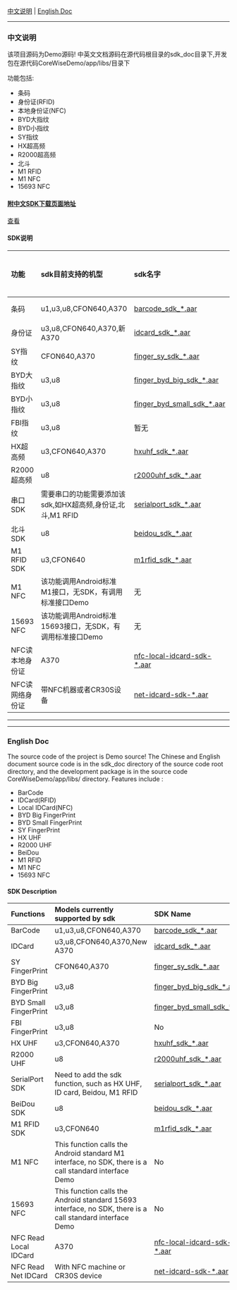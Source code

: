 

[中文说明](#user-content-zh) | [English Doc](#user-content-en)


---

<h3 id="user-content-zh">中文说明</h3>


该项目源码为Demo源码! 中英文文档源码在源代码根目录的sdk_doc目录下,开发包在源代码CoreWiseDemo/app/libs/目录下


功能包括:
- 条码
- 身份证(RFID)
- 本地身份证(NFC)
- BYD大指纹
- BYD小指纹
- SY指纹
- HX超高频
- R2000超高频
- 北斗
- M1 RFID
- M1 NFC
- 15693 NFC

#### [附中文SDK下载页面地址](https://coding.net/u/CoreWise/p/SDK/git/blob/master/ReadMe.md)


<a href="https://github.com/CoreWise/CoreWiseDemo/blob/master/sdk_doc/zh/条码.md" target="_blank">查看</a>

#### SDK说明


| 功能            | sdk目前支持的机型                                          | sdk名字                                                      |                           开发文档                           |
| :-------------- | :--------------------------------------------------------- | :----------------------------------------------------------- | :----------------------------------------------------------: |
| 条码            | u1,u3,u8,CFON640,A370                                      | [barcode_sdk_*.aar](<https://coding.net/u/CoreWise/p/SDK/git/raw/master/barcode_sdk_20190429.aar>) | <a href="https://github.com/CoreWise/CoreWiseDemo/blob/master/sdk_doc/zh/条码.md" target="_blank">查看</a> |
| 身份证          | u3,u8,CFON640,A370,新A370                                  | [idcard_sdk_*.aar](https://coding.net/u/CoreWise/p/SDK/git/raw/master/idcard_sdk_20190429.aar) | [直达](https://coding.net/u/CoreWise/p/CoreWiseDemo/git/blob/master/sdk_doc/zh/身份证.md) |
| SY指纹          | CFON640,A370                                               | [finger_sy_sdk_*.aar](https://coding.net/u/CoreWise/p/SDK/git/raw/master/finger_sy_sdk_20190429.aar) | [直达](https://coding.net/u/CoreWise/p/CoreWiseDemo/git/blob/master/sdk_doc/zh/SY指纹.md) |
| BYD大指纹       | u3,u8                                                      | [finger_byd_big_sdk_*.aar](https://coding.net/u/CoreWise/p/SDK/git/raw/master/finger_byd_big_sdk_20190429.aar) | [直达](https://coding.net/u/CoreWise/p/CoreWiseDemo/git/blob/master/sdk_doc/zh/BYD大指纹.md) |
| BYD小指纹       | u3,u8                                                      | [finger_byd_small_sdk_*.aar](https://coding.net/u/CoreWise/p/SDK/git/raw/master/finger_byd_small_sdk_20190429.aar) | [直达](https://coding.net/u/CoreWise/p/CoreWiseDemo/git/blob/master/sdk_doc/zh/BYD小指纹.md) |
| FBI指纹         | u3,u8                                                      | 暂无                                                         | [直达](https://coding.net/u/CoreWise/p/CoreWiseDemo/git/blob/master/sdk_doc/zh/FBI指纹.md) |
| HX超高频        | u3,CFON640,A370                                            | [hxuhf_sdk_*.aar](https://coding.net/u/CoreWise/p/SDK/git/raw/master/hxuhf_sdk_20190429.aar) | [直达](https://coding.net/u/CoreWise/p/CoreWiseDemo/git/blob/master/sdk_doc/zh/HX超高频.md) |
| R2000超高频     | u8                                                         | [r2000uhf_sdk_*.aar](https://coding.net/u/CoreWise/p/SDK/git/raw/master/r2000uhf_sdk_20190429.aar) | [直达](https://coding.net/u/CoreWise/p/CoreWiseDemo/git/blob/master/sdk_doc/zh/R2000超高频.md) |
| 串口SDK         | 需要串口的功能需要添加该sdk,如HX超高频,身份证,北斗,M1 RFID | [serialport_sdk_*.aar](https://coding.net/u/CoreWise/p/SDK/git/raw/master/serialport_sdk_20190429.aar) |                                                              |
| 北斗SDK         | u8                                                         | [beidou_sdk_*.aar](https://coding.net/u/CoreWise/p/SDK/git/raw/master/beidou_sdk_20190429.aar) | [直达](https://coding.net/u/CoreWise/p/CoreWiseDemo/git/blob/master/sdk_doc/zh/北斗.md) |
| M1 RFID SDK     | u3,CFON640                                                 | [m1rfid_sdk_*.aar](https://coding.net/u/CoreWise/p/SDK/git/raw/master/m1rfid_sdk_20190429.aar) | [直达](https://coding.net/u/CoreWise/p/CoreWiseDemo/git/blob/master/sdk_doc/zh/M1RFID.md) |
| M1 NFC          | 该功能调用Android标准M1接口，无SDK，有调用标准接口Demo     | 无                                                           |                                                              |
| 15693 NFC       | 该功能调用Android标准15693接口，无SDK，有调用标准接口Demo  | 无                                                           |                                                              |
| NFC读本地身份证 | A370                                                       | [nfc-local-idcard-sdk-*.aar](https://coding.net/u/CoreWise/p/SDK/git/raw/master/nfc-local-idcard-sdk-20190401.aar) | [直达](https://coding.net/u/CoreWise/p/CoreWiseDemo/git/blob/master/sdk_doc/zh/条码.md) |
| NFC读网络身份证 | 带NFC机器或者CR30S设备                                     | [net-idcard-sdk-*.aar](https://coding.net/u/CoreWise/p/SDK/git/raw/master/net-idcard-sdk-20190401.aar) | [直达](https://coding.net/u/CoreWise/p/CoreWiseDemo/git/blob/master/sdk_doc/zh/条码.md) |


----

----

<h3 id="user-content-en">English Doc</h3>


The source code of the project is Demo source! The Chinese and English document source code is in the sdk_doc directory of the source code root directory, and the development package is in the source code CoreWiseDemo/app/libs/ directory.
Features include :

- BarCode
- IDCard(RFID)
- Local IDCard(NFC)
- BYD Big FingerPrint
- BYD Small FingerPrint
- SY FingerPrint
- HX UHF
- R2000 UHF
- BeiDou
- M1 RFID
- M1 NFC
- 15693 NFC



#### SDK Description



| Functions             | Models currently supported by sdk                            | SDK Name                                                     |                           SDK Doc                            |
| :-------------------- | :----------------------------------------------------------- | :----------------------------------------------------------- | :----------------------------------------------------------: |
| BarCode               | u1,u3,u8,CFON640,A370                                        | [barcode_sdk_*.aar](<https://coding.net/u/CoreWise/p/SDK/git/raw/master/barcode_sdk_20190429.aar>) | [Direct](https://coding.net/u/CoreWise/p/CoreWiseDemo/git/blob/master/sdk_doc/en/BarCode.md) |
| IDCard                | u3,u8,CFON640,A370,New A370                                  | [idcard_sdk_*.aar](https://coding.net/u/CoreWise/p/SDK/git/raw/master/idcard_sdk_20190429.aar) | [Direct](https://coding.net/u/CoreWise/p/CoreWiseDemo/git/blob/master/sdk_doc/en/IDCard.md) |
| SY FingerPrint        | CFON640,A370                                                 | [finger_sy_sdk_*.aar](https://coding.net/u/CoreWise/p/SDK/git/raw/master/finger_sy_sdk_20190429.aar) | [Direct](https://coding.net/u/CoreWise/p/CoreWiseDemo/git/blob/master/sdk_doc/en/SYFingerPrint.md) |
| BYD Big FingerPrint   | u3,u8                                                        | [finger_byd_big_sdk_*.aar](https://coding.net/u/CoreWise/p/SDK/git/raw/master/finger_byd_big_sdk_20190429.aar) | [Direct](https://coding.net/u/CoreWise/p/CoreWiseDemo/git/blob/master/sdk_doc/en/BYDBigFingerPrint.md) |
| BYD Small FingerPrint | u3,u8                                                        | [finger_byd_small_sdk_*.aar](https://coding.net/u/CoreWise/p/SDK/git/raw/master/finger_byd_small_sdk_20190429.aar) | [Direct](https://coding.net/u/CoreWise/p/CoreWiseDemo/git/blob/master/sdk_doc/en/BYDSmallFingerPrint.md) |
| FBI FingerPrint       | u3,u8                                                        | No                                                           |                                                              |
| HX UHF                | u3,CFON640,A370                                              | [hxuhf_sdk_*.aar](https://coding.net/u/CoreWise/p/SDK/git/raw/master/hxuhf_sdk_20190429.aar) | [Direct](https://coding.net/u/CoreWise/p/CoreWiseDemo/git/blob/master/sdk_doc/en/HXUHF.md) |
| R2000 UHF             | u8                                                           | [r2000uhf_sdk_*.aar](https://coding.net/u/CoreWise/p/SDK/git/raw/master/r2000uhf_sdk_20190429.aar) | [Direct](https://coding.net/u/CoreWise/p/CoreWiseDemo/git/blob/master/sdk_doc/en/R2000UHF.md) |
| SerialPort SDK        | Need to add the sdk function, such as HX UHF, ID card, Beidou, M1 RFID | [serialport_sdk_*.aar](https://coding.net/u/CoreWise/p/SDK/git/raw/master/serialport_sdk_20190429.aar) |                                                              |
| BeiDou SDK            | u8                                                           | [beidou_sdk_*.aar](https://coding.net/u/CoreWise/p/SDK/git/raw/master/beidou_sdk_20190429.aar) | [Direct](https://coding.net/u/CoreWise/p/CoreWiseDemo/git/blob/master/sdk_doc/en/BeiDou.md) |
| M1 RFID SDK           | u3,CFON640                                                   | [m1rfid_sdk_*.aar](https://coding.net/u/CoreWise/p/SDK/git/raw/master/m1rfid_sdk_20190429.aar) | [Direct](https://coding.net/u/CoreWise/p/CoreWiseDemo/git/blob/master/sdk_doc/en/M1RFID.md) |
| M1 NFC                | This function calls the Android standard M1 interface, no SDK, there is a call standard interface Demo | No                                                           |                                                              |
| 15693 NFC             | This function calls the Android standard 15693 interface, no SDK, there is a call standard interface Demo | No                                                           |                                                              |
| NFC Read Local IDCard | A370                                                         | [nfc-local-idcard-sdk-*.aar](https://coding.net/u/CoreWise/p/SDK/git/raw/master/nfc-local-idcard-sdk-20190401.aar) | [Direct](https://coding.net/u/CoreWise/p/CoreWiseDemo/git/blob/master/sdk_doc/en/BarCode.md) |
| NFC Read Net IDCard   | With NFC machine or CR30S device                             | [net-idcard-sdk-*.aar](https://coding.net/u/CoreWise/p/SDK/git/raw/master/net-idcard-sdk-20190401.aar) | [Direct](https://coding.net/u/CoreWise/p/CoreWiseDemo/git/blob/master/sdk_doc/en/BarCode.md) |